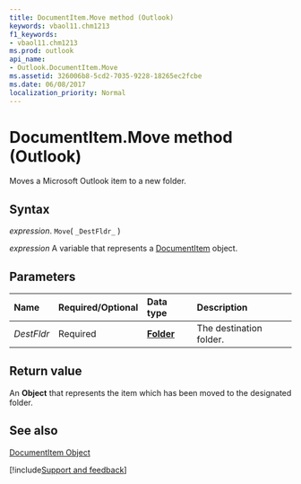 ```yaml
---
title: DocumentItem.Move method (Outlook)
keywords: vbaol11.chm1213
f1_keywords:
- vbaol11.chm1213
ms.prod: outlook
api_name:
- Outlook.DocumentItem.Move
ms.assetid: 326006b8-5cd2-7035-9228-18265ec2fcbe
ms.date: 06/08/2017
localization_priority: Normal
---
```



# DocumentItem.Move method (Outlook)

Moves a Microsoft Outlook item to a new folder.


## Syntax

_expression_. `Move`( `_DestFldr_` )

_expression_ A variable that represents a [DocumentItem](Outlook.DocumentItem.md) object.


## Parameters



|Name|Required/Optional|Data type|Description|
|:-----|:-----|:-----|:-----|
| _DestFldr_|Required| **[Folder](Outlook.Folder.md)**|The destination folder.|

## Return value

An **Object** that represents the item which has been moved to the designated folder.


## See also


[DocumentItem Object](Outlook.DocumentItem.md)

[!include[Support and feedback](~/includes/feedback-boilerplate.md)]